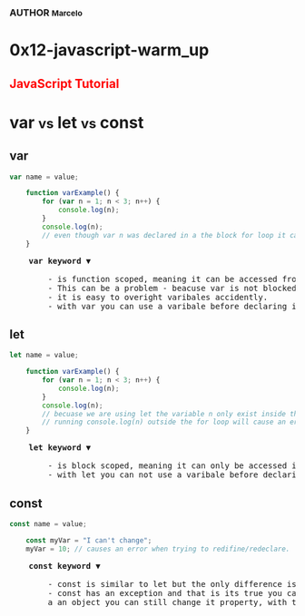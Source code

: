 ### AUTHOR <small>Marcelo</small>
<h1>0x12-javascript-warm_up</h1>

<h2 style="color:red;">JavaScript Tutorial</h2>

<h1>var <small>vs</small> let <small>vs</small> const</h1>

## var
```Javascript
var name = value;
```
```Javascript
    function varExample() {
        for (var n = 1; n < 3; n++) {
            console.log(n);
        }
        console.log(n);
        // even though var n was declared in a the block for loop it can still be accessible outside of the for loop block.
    }
```
<pre>
    <b>var keyword</b> &#9660;
    
        - is function scoped, meaning it can be accessed from anywhere in the function.
        - This can be a problem - beacuse var is not blocked scoped it can collide with later assigment or defenition of the same varibale.
        - it is easy to overight varibales accidently.
        - with var you can use a varibale before declaring it.
</pre>

## let
```Javascript
let name = value;
```
```Javascript
    function varExample() {
        for (var n = 1; n < 3; n++) {
            console.log(n);
        }
        console.log(n);
        // becuase we are using let the variable n only exist inside the for loop.
        // running console.log(n) outside the for loop will cause an error of varible is not defined.
    }
```
<pre>
    <b>let keyword</b> &#9660;

        - is block scoped, meaning it can only be accessed in the block it was declared.
        - with let you can not use a varibale before declaring it.
</pre>

## const
```Javascript
const name = value;
```
```JavaScript
    const myVar = "I can't change";
    myVar = 10; // causes an error when trying to redifine/redeclare.
```
<pre>
    <b>const keyword</b> &#9660;
    
        - const is similar to let but the only difference is once you can't redeclare const variables.
        - const has an exception and that is its true you cant't redeclare a varible, but if const is
        a an object you can still change it property, with that in mind it's not possible to redeclare a const object.
</pre>
